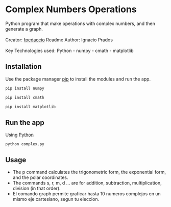 # Complex Numbers Operations
Python program that make operations with complex numbers, and then generate a graph.
<br><br>
Creator: [fpedaccio](https://github.com/fpedaccio)
Readme Author: Ignacio Prados
<br><br>
Key Technologies used: Python - numpy - cmath - matplotlib

## Installation
Use the package manager [pip](https://pypi.org/project/pip/) to install the modules and run the app.
```bash
pip install numpy
```
```bash
pip install cmath
```
```bash
pip install matplotlib
```
## Run the app
Using [Python](https://www.python.org/)
```
python complex.py
```

## Usage
- The p command calculates the trigonometric form, the exponential form, and the polar coordinates.
- The commands s, r, m, d ... are for addition, subtraction, multiplication, division (in that order).
- El comando graph permite graficar hasta 10 numeros complejos en un mismo eje cartesiano, segun tu eleccion.
